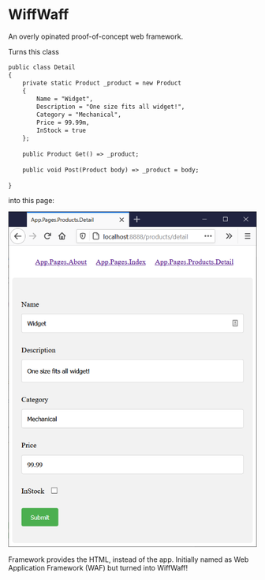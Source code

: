 # WiffWaff

An overly opinated proof-of-concept web framework.  

Turns this class

    public class Detail
    {
        private static Product _product = new Product
        {
            Name = "Widget",
            Description = "One size fits all widget!",
            Category = "Mechanical",
            Price = 99.99m,
            InStock = true
        };

        public Product Get() => _product;

        public void Post(Product body) => _product = body;

    }

into this page:  

<img src="https://raw.githubusercontent.com/mutuware/WiffWaff/master/docs/Product-Detail.png">


Framework provides the HTML, instead of the app.
Initially named as Web Application Framework (WAF) but turned into WiffWaff!
